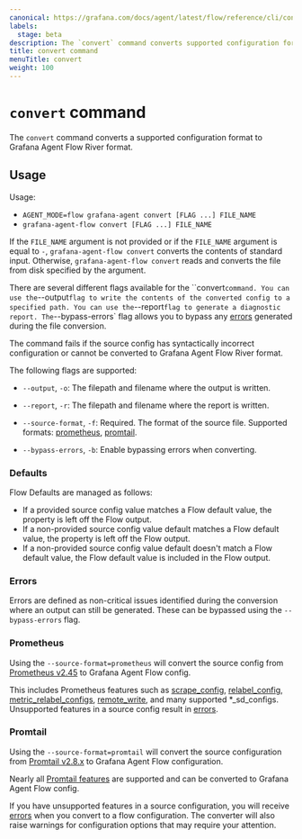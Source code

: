 ```yaml
---
canonical: https://grafana.com/docs/agent/latest/flow/reference/cli/convert/
labels:
  stage: beta
description: The `convert` command converts supported configuration formats to River format.
title: convert command
menuTitle: convert
weight: 100
---
```


# `convert` command

The `convert` command converts a supported configuration format to Grafana Agent Flow River format.

## Usage

Usage: 

* `AGENT_MODE=flow grafana-agent convert [FLAG ...] FILE_NAME`
* `grafana-agent-flow convert [FLAG ...] FILE_NAME`

If the `FILE_NAME` argument is not provided or if the `FILE_NAME` argument is
equal to `-`, `grafana-agent-flow convert` converts the contents of standard input. Otherwise,
`grafana-agent-flow convert` reads and converts the file from disk specified by the argument.

There are several different flags available for the ``convert` command. You can use the `--output` flag to write the contents of the converted config to a specified path. You can use the `--report` flag to generate a diagnostic report. The `--bypass-errors` flag allows you to bypass any [errors] generated during the file conversion.

The command fails if the source config has syntactically incorrect
configuration or cannot be converted to Grafana Agent Flow River format.

The following flags are supported:

* `--output`, `-o`: The filepath and filename where the output is written.

* `--report`, `-r`: The filepath and filename where the report is written.

* `--source-format`, `-f`: Required. The format of the source file. Supported formats: [prometheus], [promtail].

* `--bypass-errors`, `-b`: Enable bypassing errors when converting.

[prometheus]: #prometheus
[promtail]: #promtail
[errors]: #errors

### Defaults

Flow Defaults are managed as follows:
* If a provided source config value matches a Flow default value, the property is left off the Flow output.
* If a non-provided source config value default matches a Flow default value, the property is left off the Flow output.
* If a non-provided source config value default doesn't match a Flow default value, the Flow default value is included in the Flow output.

### Errors

Errors are defined as non-critical issues identified during the conversion
where an output can still be generated. These can be bypassed using the
`--bypass-errors` flag.

### Prometheus

Using the `--source-format=prometheus` will convert the source config from
[Prometheus v2.45](https://prometheus.io/docs/prometheus/2.45/configuration/configuration/)
to Grafana Agent Flow config.

This includes Prometheus features such as
[scrape_config](https://prometheus.io/docs/prometheus/2.45/configuration/configuration/#scrape_config), 
[relabel_config](https://prometheus.io/docs/prometheus/2.45/configuration/configuration/#relabel_config),
[metric_relabel_configs](https://prometheus.io/docs/prometheus/2.45/configuration/configuration/#metric_relabel_configs),
[remote_write](https://prometheus.io/docs/prometheus/2.45/configuration/configuration/#remote_write),
and many supported *_sd_configs. Unsupported features in a source config result
in [errors].

### Promtail

Using the `--source-format=promtail` will convert the source configuration from
[Promtail v2.8.x](https://grafana.com/docs/loki/v2.8.x/clients/promtail/)
to Grafana Agent Flow configuration.

Nearly all [Promtail features](https://grafana.com/docs/loki/v2.8.x/clients/promtail/configuration/)
are supported and can be converted to Grafana Agent Flow config.

If you have unsupported features in a source configuration, you will receive [errors] when you convert to a flow configuration. The converter will
also raise warnings for configuration options that may require your attention.
